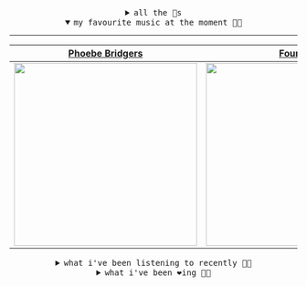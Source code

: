 <details>

<summary align="center"><samp>all the 🥚s</samp></summary>
<hr />

<a href="https://github.com/bitttttten"><img src="https://avatars2.githubusercontent.com/u/19930241?s=90&u=2aef7cbf4a59d361894145c97676391ec46fea4d&v=4" width="30" height="30" /><a href="https://github.com/pvinis"><img src="https://avatars0.githubusercontent.com/u/100233?s=90&v=4" width="30" height="30" />

<samp><a href="https://github.com/bitttttten/bitttttten/issues/1">become an 🥚</a></samp>

</details>

<details open>

<summary align="center"><samp>my favourite music at the moment 🎵🎶</samp></summary>
<hr />

<!-- toc -->

| [Phoebe Bridgers](https://open.spotify.com/artist/1r1uxoy19fzMxunt3ONAkG)                                                                                        | [Four Tet](https://open.spotify.com/artist/7Eu1txygG6nJttLHbZdQOh)                                                                                               | [Inwards](https://open.spotify.com/artist/542nHHjo4wRmP3AbeJWkse)                                                                                                | [Mammal Hands](https://open.spotify.com/artist/497rp5TEzJffeBnUT0BeE1)                                                                                           |
| ---------------------------------------------------------------------------------------------------------------------------------------------------------------- | ---------------------------------------------------------------------------------------------------------------------------------------------------------------- | ---------------------------------------------------------------------------------------------------------------------------------------------------------------- | ---------------------------------------------------------------------------------------------------------------------------------------------------------------- |
| [<img src="https://i.scdn.co/image/1c90d650ee787a51e18e475584b595c9234eac48" width="320" height="auto">](https://open.spotify.com/artist/1r1uxoy19fzMxunt3ONAkG) | [<img src="https://i.scdn.co/image/f96458025a0640bf1d3c8f764a42ec21d4db1eae" width="320" height="auto">](https://open.spotify.com/artist/7Eu1txygG6nJttLHbZdQOh) | [<img src="https://i.scdn.co/image/4bbbdea18abc595501acae21422f4776c1cddf95" width="320" height="auto">](https://open.spotify.com/artist/542nHHjo4wRmP3AbeJWkse) | [<img src="https://i.scdn.co/image/609d8122eb3a0a37cddd49d74db3b472223fc79d" width="320" height="auto">](https://open.spotify.com/artist/497rp5TEzJffeBnUT0BeE1) |

<!-- tocstop -->

</details>

<details>

<summary align="center"><samp>what i've been listening to recently 🎵🎶</samp></summary>
<hr />

<!-- toc -->

| [Time Burns Heavy<br />Ital Tek](https://open.spotify.com/track/0nZ9GXsUGhZSGtmTI3l9TZ)                                                                         | [Claustro<br />Burial](https://open.spotify.com/track/1IDfr1mTHoI8GgLZUCYo64)                                                                                   | [Earth<br />Lapalux](https://open.spotify.com/track/6s0ZnemE6UIMWk94LAwEZ6)                                                                                     | [Versi<br />Andy Stott](https://open.spotify.com/track/0BXzLyIdYDtG4Nv0ddyB93)                                                                                  |
| --------------------------------------------------------------------------------------------------------------------------------------------------------------- | --------------------------------------------------------------------------------------------------------------------------------------------------------------- | --------------------------------------------------------------------------------------------------------------------------------------------------------------- | --------------------------------------------------------------------------------------------------------------------------------------------------------------- |
| [<img src="https://i.scdn.co/image/409e74199d1d9535e4ec44df54fafae5be455cdf" width="320" height="auto">](https://open.spotify.com/track/0nZ9GXsUGhZSGtmTI3l9TZ) | [<img src="https://i.scdn.co/image/70180155163bd7b14dd3f69905de214433297ef8" width="320" height="auto">](https://open.spotify.com/track/1IDfr1mTHoI8GgLZUCYo64) | [<img src="https://i.scdn.co/image/a34db2c0f63a0c806d612e8997a1ad42cd9d20c4" width="320" height="auto">](https://open.spotify.com/track/6s0ZnemE6UIMWk94LAwEZ6) | [<img src="https://i.scdn.co/image/c2bf139260061b264e624f2471a807c084a110be" width="320" height="auto">](https://open.spotify.com/track/0BXzLyIdYDtG4Nv0ddyB93) |

<!-- tocstop -->

</details>

<details>

<summary align="center"><samp>what i've been ❤️ing 🎵🎶</samp></summary>
<hr />

<!-- toc -->

| [Like I Loved You<br />Caribou](https://open.spotify.com/album/3q5CZdmVxP6hE0mlBcYEU1)                                                                          | [Mama Teaches Sanskrit<br />Four Tet](https://open.spotify.com/album/5gIa8hTQGPwVeNYjDwrraZ)                                                                    | [Is It True - Four Tet Remix<br />Tame Impala](https://open.spotify.com/album/35qrfQOhXIFZoLq9gNEUXM)                                                           | [Pacific<br />Billy Bahama](https://open.spotify.com/album/7DCqG9p9PCBZtru6cxJoZY)                                                                              |
| --------------------------------------------------------------------------------------------------------------------------------------------------------------- | --------------------------------------------------------------------------------------------------------------------------------------------------------------- | --------------------------------------------------------------------------------------------------------------------------------------------------------------- | --------------------------------------------------------------------------------------------------------------------------------------------------------------- |
| [<img src="https://i.scdn.co/image/ab67616d0000b27374b0013d9cefeb665d6e65e7" width="320" height="auto">](https://open.spotify.com/album/3q5CZdmVxP6hE0mlBcYEU1) | [<img src="https://i.scdn.co/image/ab67616d0000b273210e19d835bb0af6620256cf" width="320" height="auto">](https://open.spotify.com/album/5gIa8hTQGPwVeNYjDwrraZ) | [<img src="https://i.scdn.co/image/ab67616d0000b273fa7a70488b4f92bab4fc207b" width="320" height="auto">](https://open.spotify.com/album/35qrfQOhXIFZoLq9gNEUXM) | [<img src="https://i.scdn.co/image/ab67616d0000b2733ca06749dfa9abed42987ccd" width="320" height="auto">](https://open.spotify.com/album/7DCqG9p9PCBZtru6cxJoZY) |

<!-- tocstop -->

</details>
